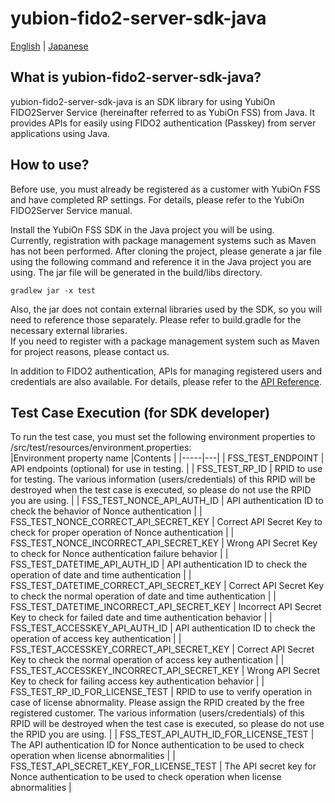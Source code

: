 # yubion-fido2-server-sdk-java

[English](README.md) | [Japanese](README.ja.md)

## What is yubion-fido2-server-sdk-java?
yubion-fido2-server-sdk-java is an SDK library for using YubiOn FIDO2Server Service (hereinafter referred to as YubiOn FSS) from Java. It provides APIs for easily using FIDO2 authentication (Passkey) from server applications using Java.

## How to use?
Before use, you must already be registered as a customer with YubiOn FSS and have completed RP settings. For details, please refer to the YubiOn FIDO2Server Service manual.  
  
Install the YubiOn FSS SDK in the Java project you will be using.  
Currently, registration with package management systems such as Maven has not been performed. After cloning the project, please generate a jar file using the following command and reference it in the Java project you are using. The jar file will be generated in the build/libs directory.
```
gradlew jar -x test
```
Also, the jar does not contain external libraries used by the SDK, so you will need to reference those separately. Please refer to build.gradle for the necessary external libraries.  
If you need to register with a package management system such as Maven for project reasons, please contact us.  
  
In addition to FIDO2 authentication, APIs for managing registered users and credentials are also available. For details, please refer to the [API Reference](api-reference.md).

## Test Case Execution (for SDK developer)
To run the test case, you must set the following environment properties to /src/test/resources/environment.properties:  
|Environment property name |Contents |
|-----|---|
| FSS_TEST_ENDPOINT | API endpoints (optional) for use in testing. |
| FSS_TEST_RP_ID | RPID to use for testing. The various information (users/credentials) of this RPID will be destroyed when the test case is executed, so please do not use the RPID you are using. |
| FSS_TEST_NONCE_API_AUTH_ID | API authentication ID to check the behavior of Nonce authentication |
| FSS_TEST_NONCE_CORRECT_API_SECRET_KEY | Correct API Secret Key to check for proper operation of Nonce authentication |
| FSS_TEST_NONCE_INCORRECT_API_SECRET_KEY | Wrong API Secret Key to check for Nonce authentication failure behavior |
| FSS_TEST_DATETIME_API_AUTH_ID | API authentication ID to check the operation of date and time authentication |
| FSS_TEST_DATETIME_CORRECT_API_SECRET_KEY | Correct API Secret Key to check the normal operation of date and time authentication |
| FSS_TEST_DATETIME_INCORRECT_API_SECRET_KEY | Incorrect API Secret Key to check for failed date and time authentication behavior |
| FSS_TEST_ACCESSKEY_API_AUTH_ID | API authentication ID to check the operation of access key authentication |
| FSS_TEST_ACCESSKEY_CORRECT_API_SECRET_KEY | Correct API Secret Key to check the normal operation of access key authentication |
| FSS_TEST_ACCESSKEY_INCORRECT_API_SECRET_KEY | Wrong API Secret Key to check for failing access key authentication behavior |
| FSS_TEST_RP_ID_FOR_LICENSE_TEST | RPID to use to verify operation in case of license abnormality. Please assign the RPID created by the free registered customer. The various information (users/credentials) of this RPID will be destroyed when the test case is executed, so please do not use the RPID you are using. |
| FSS_TEST_API_AUTH_ID_FOR_LICENSE_TEST | The API authentication ID for Nonce authentication to be used to check operation when license abnormalities |
| FSS_TEST_API_SECRET_KEY_FOR_LICENSE_TEST | The API secret key for Nonce authentication to be used to check operation when license abnormalities |